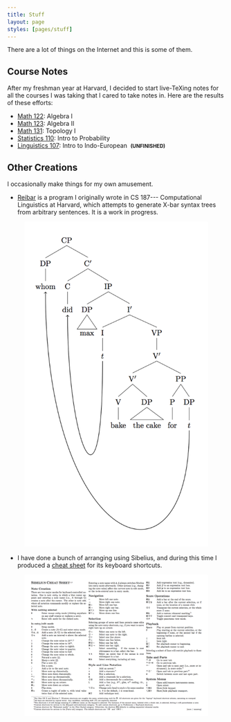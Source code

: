 ```yaml
---
title: Stuff
layout: page
styles: [pages/stuff]
---
```


There are a lot of things on the Internet and this is some of them.

## Course Notes ##

After my freshman year at Harvard, I decided to start live-TeXing notes for all
the courses I was taking that I cared to take notes in.  Here are the results
of these efforts:

- [Math 122][math122]: Algebra I
- [Math 123][math123]: Algebra II
- [Math 131][math131]: Topology I
- [Statistics 110][stat110]: Intro to Probability
- [Linguistics 107][ling107]: Intro to Indo-European&nbsp;
                              **<small>(UNFINISHED)</small>**

[math122]: notes/math122.pdf    "Math 122"
[math123]: notes/math123.pdf    "Math 123"
[math131]: notes/math131.pdf    "Math 131"
[stat110]: notes/stat110.pdf    "Stat 110"
[ling107]: notes/ling107.pdf    "Ling 107"


## Other Creations ##

I occasionally make things for my own amusement.

- [Reibar][reibar] is a program I originally wrote in CS 187---
  Computational Linguistics at Harvard, which attempts to generate X-bar syntax
  trees from arbitrary sentences.  It is a work in progress.

<figure id="reibar">
  <a href="/img/stuff/reibar.png">
    <img class="image-wrap rounded" src="/img/stuff/reibar.png">
  </a>
</figure>

- I have done a bunch of arranging using Sibelius, and during this time I
  produced a [cheat sheet][sib-cs] for its keyboard shortcuts.

<figure id="sib-cs">
  <a href="sib-cheat-sheet.pdf">
    <img class="image-wrap rounded" src="/img/stuff/sib-cs.png">
  </a>
</figure>

[reibar]: https://github.com/mxw/reibar   "Reibar"
[sib-cs]: sib-cheat-sheet.pdf             "Sibelius Cheat Sheet"
